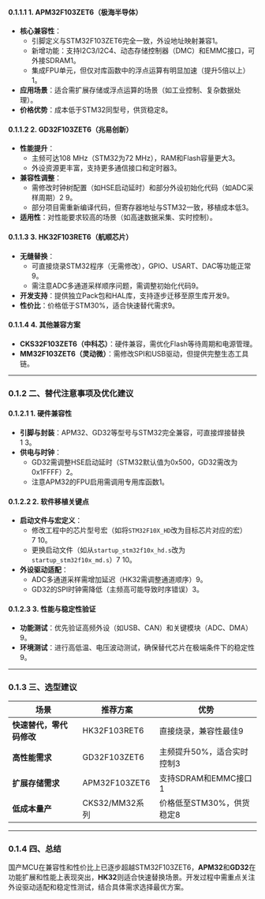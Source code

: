 #### 0.1.1.1 1. **APM32F103ZET6（极海半导体）**

- **核心兼容性**：
    - 引脚定义与STM32F103ZET6完全一致，外设地址映射兼容1。
    - 新增功能：支持I2C3/I2C4、动态存储控制器（DMC）和EMMC接口，可外接SDRAM1。
    - 集成FPU单元，但仅对库函数中的浮点运算有明显加速（提升5倍以上）1。
- **应用场景**：适合需扩展存储或浮点运算的场景（如工业控制、复杂数据处理）。
- **价格优势**：成本低于STM32同型号，供货稳定8。

#### 0.1.1.2 2. **GD32F103ZET6（兆易创新）**

- **性能提升**：
    - 主频可达108 MHz（STM32为72 MHz），RAM和Flash容量更大3。
    - 外设资源更丰富，支持更多通信接口和定时器3。
- **兼容性调整**：
    - 需修改时钟树配置（如HSE启动延时）和部分外设初始化代码（如ADC采样周期）2 9。
    - 部分项目需重新编译代码，但寄存器地址与STM32一致，移植成本低3。
- **适用性**：对性能要求较高的场景（如高速数据采集、实时控制）。

#### 0.1.1.3 3. **HK32F103RET6（航顺芯片）**

- **无缝替换**：
    - 可直接烧录STM32程序（无需修改），GPIO、USART、DAC等功能正常9。
    - 需注意ADC多通道采样顺序问题，需调整初始化代码9。
- **开发支持**：提供独立Pack包和HAL库，支持逐步迁移至原生库开发9。
- **性价比**：价格低于STM30%，适合快速替代需求9。

#### 0.1.1.4 4. **其他兼容方案**

- **CKS32F103ZET6（中科芯）**：硬件兼容，需优化Flash等待周期和电源管理。
- **MM32F103ZET6（灵动微）**：需修改SPI和USB驱动，但提供完整生态工具链。

---

### 0.1.2 二、替代注意事项及优化建议

#### 0.1.2.1 1. **硬件兼容性**

- **引脚与封装**：APM32、GD32等型号与STM32完全兼容，可直接焊接替换1 3。
- **供电与时钟**：
    - GD32需调整HSE启动延时（STM32默认值为0x500，GD32需改为0x1FFFF）2。
    - 注意APM32的FPU启用需调用专用库函数1。

#### 0.1.2.2 2. **软件移植关键点**

- **启动文件与宏定义**：
    - 修改工程中的芯片型号宏（如将`STM32F10X_HD`改为目标芯片对应的宏）7 10。
    - 更换启动文件（如从`startup_stm32f10x_hd.s`改为`startup_stm32f10x_md.s`）7 10。
- **外设驱动适配**：
    - ADC多通道采样需增加延迟（HK32需调整通道顺序）9。
    - GD32的SPI时钟需降低（主频高可能导致时序错误）3。

#### 0.1.2.3 3. **性能与稳定性验证**

- **功能测试**：优先验证高频外设（如USB、CAN）和关键模块（ADC、DMA）9。
- **环境测试**：进行高低温、电压波动测试，确保替代芯片在极端条件下的稳定性9。

---

### 0.1.3 三、选型建议

| **场景**         | **推荐方案**      | **优势**           |
| -------------- | ------------- | ---------------- |
| **快速替代，零代码修改** | HK32F103RET6  | 直接烧录，兼容性最佳9      |
| **高性能需求**      | GD32F103ZET6  | 主频提升50%，适合实时控制3  |
| **扩展存储需求**     | APM32F103ZET6 | 支持SDRAM和EMMC接口1  |
| **低成本量产**      | CKS32/MM32系列  | 价格低至STM30%，供货稳定8 |

---

### 0.1.4 四、总结

国产MCU在兼容性和性价比上已逐步超越STM32F103ZET6，**APM32**和**GD32**在功能扩展和性能上表现突出，**HK32**则适合快速替换场景。开发过程中需重点关注外设驱动适配和稳定性测试，结合具体需求选择最优方案。